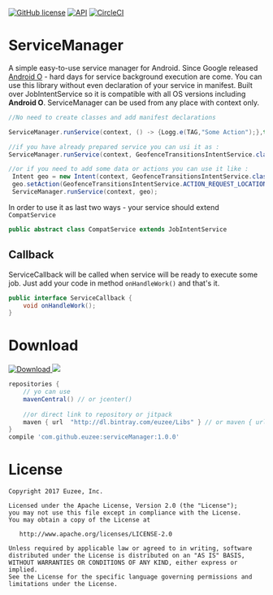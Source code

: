 <!---[![Android Arsenal](https://img.shields.io/badge/Android%20Arsenal-permissionUtil-blue.svg?style=flat)](https://android-arsenal.com/details/1/5721)--->
[![GitHub license](https://img.shields.io/github/license/dcendents/android-maven-gradle-plugin.svg)](http://www.apache.org/licenses/LICENSE-2.0.html)
[![API](https://img.shields.io/badge/API-19%2B-brightgreen.svg?style=flat)](https://android-arsenal.com/api?level=19)
[![CircleCI](https://circleci.com/gh/Euzee/serviceManager/tree/master.svg?style=svg)](https://circleci.com/gh/Euzee/serviceManager/tree/master)
<!---
<br>
<a href="http://apptractor.ru/info/articles/interesnyie-materialyi-dlya-razrabotchika-mobilnyih-prilozheniy-163-9-14-maya.html"><img src="http://apptractor.ru/logo_trans.png" height="30" width="118" ></a>
--->

# ServiceManager
A simple easy-to-use service manager for Android.
Since Google released [Android O](https://developer.android.com/about/versions/oreo/background.html#services) - hard days for service background execution are come.
You can use this library without even declaration of your service in manifest.
Built over JobIntentService so it is compatible with all OS versions including **Android O**.
ServiceManager can be used from any place with context only.

``` java
//No need to create classes and add manifest declarations

ServiceManager.runService(context, () -> {Logg.e(TAG,"Some Action");},true);

//if you have already prepared service you can usi it as :
ServiceManager.runService(context, GeofenceTransitionsIntentService.class);

//or if you need to add some data or actions you can use it like :
 Intent geo = new Intent(context, GeofenceTransitionsIntentService.class);
 geo.setAction(GeofenceTransitionsIntentService.ACTION_REQUEST_LOCATIONS);
 ServiceManager.runService(context, geo);
```

In order to use it as last two ways - your service should extend `CompatService`
``` java
public abstract class CompatService extends JobIntentService
```

## Callback

ServiceCallback will be called when service will be ready to execute some job.
Just add your code in method `onHandleWork()` and that's it.
``` java
public interface ServiceCallback {
    void onHandleWork();
}
```

# Download

[ ![Download](https://api.bintray.com/packages/euzee/Libs/serviceManager/images/download.svg) ](https://bintray.com/euzee/Libs/serviceManager/_latestVersion) [![](https://jitpack.io/v/Euzee/serviceManager.svg)](https://jitpack.io/#Euzee/serviceManager)

``` groovy
repositories {
    // yo can use 
    mavenCentral() // or jcenter()
    
    //or direct link to repository or jitpack
    maven { url  "http://dl.bintray.com/euzee/Libs" } // or maven { url "https://jitpack.io" }
}
compile 'com.github.euzee:serviceManager:1.0.0'
```

# License

    Copyright 2017 Euzee, Inc.

    Licensed under the Apache License, Version 2.0 (the "License");
    you may not use this file except in compliance with the License.
    You may obtain a copy of the License at

       http://www.apache.org/licenses/LICENSE-2.0

    Unless required by applicable law or agreed to in writing, software
    distributed under the License is distributed on an "AS IS" BASIS,
    WITHOUT WARRANTIES OR CONDITIONS OF ANY KIND, either express or implied.
    See the License for the specific language governing permissions and
    limitations under the License.
